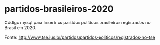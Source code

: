 # partidos-brasileiros-2020

Código mysql para inserir os partidos políticos brasileiros registrados no Brasil em 2020.

Fonte: <a href='http://www.tse.jus.br/partidos/partidos-politicos/registrados-no-tse'>http://www.tse.jus.br/partidos/partidos-politicos/registrados-no-tse</a>
